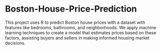 # Boston-House-Price-Prediction
This project uses R to predict Boston house prices with a dataset with features like bedrooms, bathrooms, and neighborhoods. We apply machine learning techniques to create a model that estimates prices based on these factors, assisting buyers and sellers in making informed housing market decisions.
